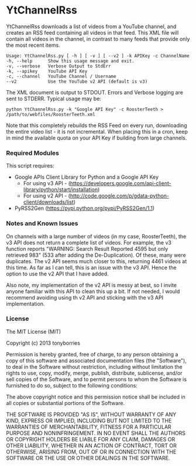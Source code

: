 YtChannelRss
============

YtChannelRss downloads a list of videos from a YouTube channel, and creates an RSS feed containing all videos in that feed. This XML file will contain all videos in the channel, in contrast to many feeds that provide only the most recent items. 

    Usage: YtChannelRss.py [ -h ] [ -v ] [ --v2 ] -k APIKey -c ChannelName
    -h, --help      Show this usage message and exit.
    -v, --verbose   Verbose Output to StdErr
    -k, --apikey    YouTube API Key
    -c, --channel   YouTube Channel / Username
    --v2            Use the YouTube v2 API (default is v3)


The XML document is output to STDOUT. Errors and Verbose logging are sent to STDERR. Typical usage may be:

    python YtChannelRss.py -k "Google API Key" -c RoosterTeeth > /path/to/webfiles/RoosterTeeth.xml

Note that this completely rebuilds the RSS Feed on every run, downloading the entire video list - it is not incremental. When placing this in a cron, keep in mind the available quota on your API Key if building from large channels.

### Required Modules

This script requires: 

* Google APIs Client Library for Python and a Google API Key
	* For using v3 API - (https://developers.google.com/api-client-library/python/start/installation)
	* For using v2 API - (http://code.google.com/p/gdata-python-client/downloads/list)
* PyRSS2Gen (https://pypi.python.org/pypi/PyRSS2Gen/1.1)

### Notes and Known Issues

On channels with a large number of videos (in my case, RoosterTeeth), the v3 
API does not return a complete list of videos. For example, the v3 function 
reports "WARNING: Search Result Reported 4595 but only retrieved 983" (533 
after adding the De-Duplication). Of these, many were duplicates. The v2 API 
seems much closer to this, returning 4461 videos at this time. As far as I 
can tell, this is an issue with the v3 API. Hence the option to use the v2 
API that I have added. 

Also note, my implementation of the v2 API is messy at best, so I invite 
anyone familiar with this API to clean this up a bit. If not needed, I would 
recommend avoiding using th v2 API and sticking with the v3 API implementation.

### License

The MIT License (MIT)

Copyright (c) 2013 tonyborries

Permission is hereby granted, free of charge, to any person obtaining a copy of
this software and associated documentation files (the "Software"), to deal in
the Software without restriction, including without limitation the rights to
use, copy, modify, merge, publish, distribute, sublicense, and/or sell copies of
the Software, and to permit persons to whom the Software is furnished to do so,
subject to the following conditions:

The above copyright notice and this permission notice shall be included in all
copies or substantial portions of the Software.

THE SOFTWARE IS PROVIDED "AS IS", WITHOUT WARRANTY OF ANY KIND, EXPRESS OR
IMPLIED, INCLUDING BUT NOT LIMITED TO THE WARRANTIES OF MERCHANTABILITY, FITNESS
FOR A PARTICULAR PURPOSE AND NONINFRINGEMENT. IN NO EVENT SHALL THE AUTHORS OR
COPYRIGHT HOLDERS BE LIABLE FOR ANY CLAIM, DAMAGES OR OTHER LIABILITY, WHETHER
IN AN ACTION OF CONTRACT, TORT OR OTHERWISE, ARISING FROM, OUT OF OR IN
CONNECTION WITH THE SOFTWARE OR THE USE OR OTHER DEALINGS IN THE SOFTWARE.

